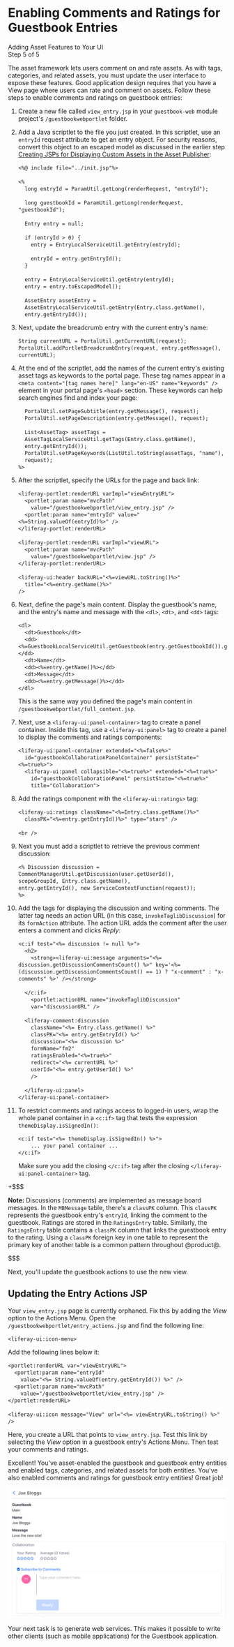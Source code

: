# Enabling Comments and Ratings for Guestbook Entries [](id=enabling-comments-and-ratings-for-guestbook-entries)

<div class="learn-path-step">
    <p>Adding Asset Features to Your UI<br>Step 5 of 5</p>
</div>

The asset framework lets users comment on and rate assets. As with tags,
categories, and related assets, you must update the user interface to expose
these features. Good application design requires that you have a View page where
users can rate and comment on assets. Follow these steps to enable comments and
ratings on guestbook entries: 

1.  Create a new file called `view_entry.jsp` in your `guestbook-web` module 
    project's `/guestbookwebportlet` folder. 

2.  Add a Java scriptlet to the file you just created. In this scriptlet, use an 
    `entryId` request attribute to get an entry object. For security reasons, 
    convert this object to an escaped model as discussed in the earlier step 
    [Creating JSPs for Displaying Custom Assets in the Asset Publisher](/develop/tutorials/-/knowledge_base/7.1/creating-jsps-for-displaying-custom-assets-in-the-asset-publisher):

        <%@ include file="../init.jsp"%>

        <%
          long entryId = ParamUtil.getLong(renderRequest, "entryId");

          long guestbookId = ParamUtil.getLong(renderRequest, "guestbookId");

          Entry entry = null;

          if (entryId > 0) {
            entry = EntryLocalServiceUtil.getEntry(entryId);

            entryId = entry.getEntryId();
          }

          entry = EntryLocalServiceUtil.getEntry(entryId);
          entry = entry.toEscapedModel();

          AssetEntry assetEntry = 
          AssetEntryLocalServiceUtil.getEntry(Entry.class.getName(), 
          entry.getEntryId());

3.  Next, update the breadcrumb entry with the current entry's name: 

        String currentURL = PortalUtil.getCurrentURL(request);
        PortalUtil.addPortletBreadcrumbEntry(request, entry.getMessage(),
        currentURL);

4.  At the end of the scriptlet, add the names of the current entry's existing 
    asset tags as keywords to the portal page. These tag names appear in a 
    `<meta content="[tag names here]" lang="en-US" name="keywords" />` element 
    in your portal page's `<head>` section. These keywords can help search 
    engines find and index your page: 

          PortalUtil.setPageSubtitle(entry.getMessage(), request);
          PortalUtil.setPageDescription(entry.getMessage(), request);

          List<AssetTag> assetTags = 
          AssetTagLocalServiceUtil.getTags(Entry.class.getName(), 
          entry.getEntryId());
          PortalUtil.setPageKeywords(ListUtil.toString(assetTags, "name"), 
          request);
        %>

5.  After the scriptlet, specify the URLs for the page and back link: 

        <liferay-portlet:renderURL varImpl="viewEntryURL">
          <portlet:param name="mvcPath"
            value="/guestbookwebportlet/view_entry.jsp" />
          <portlet:param name="entryId" value="<%=String.valueOf(entryId)%>" />
        </liferay-portlet:renderURL>

        <liferay-portlet:renderURL varImpl="viewURL">
          <portlet:param name="mvcPath"
            value="/guestbookwebportlet/view.jsp" />
        </liferay-portlet:renderURL>

        <liferay-ui:header backURL="<%=viewURL.toString()%>"
          title="<%=entry.getName()%>" 
        />

6.  Next, define the page's main content. Display the guestbook's name, and the 
    entry's name and message with the `<dl>`, `<dt>`, and `<dd>` tags: 

        <dl>
          <dt>Guestbook</dt>
          <dd><%=GuestbookLocalServiceUtil.getGuestbook(entry.getGuestbookId()).getName()%></dd>
          <dt>Name</dt>
          <dd><%=entry.getName()%></dd>
          <dt>Message</dt>
          <dd><%=entry.getMessage()%></dd>
        </dl>

    This is the same way you defined the page's main content in 
    `/guestbookwebportlet/full_content.jsp`. 

7.  Next, use a `<liferay-ui:panel-container>` tag to create a panel container. 
    Inside this tag, use a `<liferay-ui:panel>` tag to create a panel to display
    the comments and ratings components: 

        <liferay-ui:panel-container extended="<%=false%>"
          id="guestbookCollaborationPanelContainer" persistState="<%=true%>">
          <liferay-ui:panel collapsible="<%=true%>" extended="<%=true%>"
            id="guestbookCollaborationPanel" persistState="<%=true%>"
            title="Collaboration">

8.  Add the ratings component with the `<liferay-ui:ratings>` tag:

        <liferay-ui:ratings className="<%=Entry.class.getName()%>"
          classPK="<%=entry.getEntryId()%>" type="stars" />

        <br />

9.  Next you must add a scriptlet to retrieve the previous comment discussion:

        <% Discussion discussion = 
        CommentManagerUtil.getDiscussion(user.getUserId(), 
        scopeGroupId, Entry.class.getName(), 
        entry.getEntryId(), new ServiceContextFunction(request));
        %>

10. Add the tags for displaying the discussion and writing comments. The 
    latter tag needs an action URL (in this case, `invokeTaglibDiscussion`) for 
    its `formAction` attribute. The action URL adds the comment after the user 
    enters a comment and clicks *Reply*: 

        <c:if test="<%= discussion != null %>">
          <h2>
            <strong><liferay-ui:message arguments="<%= discussion.getDiscussionCommentsCount() %>" key='<%= (discussion.getDiscussionCommentsCount() == 1) ? "x-comment" : "x-comments" %>' /></strong>
        
          </c:if>
            <portlet:actionURL name="invokeTaglibDiscussion" 
            var="discussionURL" />
          
          <liferay-comment:discussion
            className="<%= Entry.class.getName() %>"
            classPK="<%= entry.getEntryId() %>"
            discussion="<%= discussion %>"
            formName="fm2"
            ratingsEnabled="<%=true%>"
            redirect="<%= currentURL %>"
            userId="<%= entry.getUserId() %>"
            />
            
          </liferay-ui:panel>
        </liferay-ui:panel-container>

9.  To restrict comments and ratings access to logged-in users, wrap the whole 
    panel container in a `<c:if>` tag that tests the expression 
    `themeDisplay.isSignedIn()`:
    
        <c:if test="<%= themeDisplay.isSignedIn() %>">
            ... your panel container ...
        </c:if>

    Make sure you add the closing `</c:if>` tag after the closing 
    `</liferay-ui:panel-container>` tag.

+$$$

**Note:** Discussions (comments) are implemented as message board messages. In
the `MBMessage` table, there's a `classPK` column. This `classPK` represents
the guestbook entry's `entryId`, linking the comment to the guestbook. Ratings
are stored in the `RatingsEntry` table. Similarly, the `RatingsEntry` table
contains a `classPK` column that links the guestbook entry to the rating. Using
a `classPK` foreign key in one table to represent the primary key of another
table is a common pattern throughout @product@. 

$$$

Next, you'll update the guestbook actions to use the new view. 

## Updating the Entry Actions JSP [](id=updating-the-entry-actions-jsp)

Your `view_entry.jsp` page is currently orphaned. Fix this by adding the *View*
option to the Actions Menu. Open the `/guestbookwebportlet/entry_actions.jsp`
and find the following line:

    <liferay-ui:icon-menu>

Add the following lines below it:

    <portlet:renderURL var="viewEntryURL">
      <portlet:param name="entryId"
        value="<%= String.valueOf(entry.getEntryId()) %>" />
      <portlet:param name="mvcPath"
        value="/guestbookwebportlet/view_entry.jsp" />
    </portlet:renderURL>

    <liferay-ui:icon message="View" url="<%= viewEntryURL.toString() %>" />

Here, you create a URL that points to `view_entry.jsp`. Test this link by
selecting the *View* option in a guestbook entry's Actions Menu. Then test your
comments and ratings. 

Excellent! You've asset-enabled the guestbook and guestbook entry entities and 
enabled tags, categories, and related assets for both entities. You've also 
enabled comments and ratings for guestbook entry entities! Great job! 

![Figure 1: Now you can see comments, rating, and the full range of asset features.](../../../../images/asset-publisher-full-content-finished.png)

Your next task is to generate web services. This makes it possible to write 
other clients (such as mobile applications) for the Guestbook application. 
